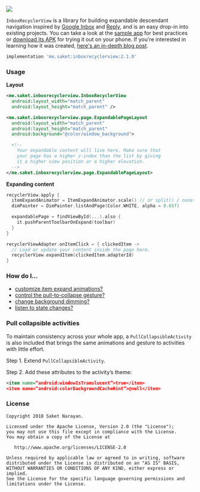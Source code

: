 [![](https://github.com/saket/InboxRecyclerView/blob/master/images/static_thumbnail.jpg)](https://www.youtube.com/playlist?list=PLY9Ajk3MUE7UAT4rn9LO-jSPfkPm5ewrQ)

`InboxRecyclerView` is a library for building expandable descendant navigation inspired by [Google Inbox](http://androidniceties.tumblr.com/post/100872004063/inbox-by-gmail-google-play-link) and [Reply](https://material.io/design/material-studies/reply.html), and is an easy drop-in into existing projects. You can take a look at the [sample app](https://github.com/saket/InboxRecyclerView/tree/master/sample) for best practices or [download its APK](https://github.com/saket/InboxRecyclerView/releases) for trying it out on your phone. If you're interested in learning how it was created, [here's an in-depth blog post](https://saket.me/inbox-recyclerview).

```groovy
implementation 'me.saket:inboxrecyclerview:2.1.0'
```

### Usage

**Layout**

```xml
<me.saket.inboxrecyclerview.InboxRecyclerView
  android:layout_width="match_parent"
  android:layout_height="match_parent" />

<me.saket.inboxrecyclerview.page.ExpandablePageLayout
  android:layout_width="match_parent"
  android:layout_height="match_parent"
  android:background="@color/window_background">

  <!--
    Your expandable content will live here. Make sure that
    your page has a higher z-index than the list by giving
    it a higher view position or a higher elevation.
  -->
</me.saket.inboxrecyclerview.page.ExpandablePageLayout>
```

**Expanding content**

```kotlin
recyclerView.apply {
  itemExpandAnimator = ItemExpandAnimator.scale() // or split() / none()
  dimPainter = DimPainter.listAndPage(Color.WHITE, alpha = 0.65f)

  expandablePage = findViewById(...).also {
    it.pushParentToolbarOnExpand(toolbar)
  }
}

recyclerViewAdapter.onItemClick = { clickedItem ->
  // Load or update your content inside the page here.
  recyclerView.expandItem(clickedItem.adapterId)
}
```

### How do I…

- [customize item expand animations?](docs/item_animators.md)
- [control the pull-to-collapse gesture?](docs/pull_to_collapse.md)
- [change background dimming?](docs/background_dim.md)
- [listen to state changes?](docs/page_callbacks.md)

### Pull collapsible activities

To maintain consistency across your whole app, a `PullCollapsibleActivity` is also included that brings the same animations and gesture to activities with little effort.

Step 1. Extend `PullCollapsibleActivity`.

Step 2. Add these attributes to the activity’s theme:

```xml
<item name=“android:windowIsTranslucent”>true</item>
<item name=“android:colorBackgroundCacheHint”>@null</item>
```

### License
```
Copyright 2018 Saket Narayan.

Licensed under the Apache License, Version 2.0 (the "License");
you may not use this file except in compliance with the License.
You may obtain a copy of the License at

   http://www.apache.org/licenses/LICENSE-2.0

Unless required by applicable law or agreed to in writing, software
distributed under the License is distributed on an "AS IS" BASIS,
WITHOUT WARRANTIES OR CONDITIONS OF ANY KIND, either express or implied.
See the License for the specific language governing permissions and
limitations under the License.
```
